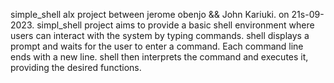 simple_shell alx project between jerome obenjo && John Kariuki. on 21s-09-2023.
 simpl_shell project aims to provide a basic shell environment where users can interact with the system by typing commands. shell displays a prompt and waits for the user to enter a command. Each command line ends with a new line. shell then interprets the command and executes it, providing the desired functions.
